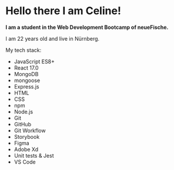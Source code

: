 # Hello there I am Celine!

__I am a student in the Web Development Bootcamp of neueFische.__

I am 22 years old and live in Nürnberg. 

My tech stack:
- JavaScript ES8+
- React 17.0
- MongoDB
- mongoose
- Express.js
- HTML
- CSS
- npm
- Node.js
- Git
- GitHub
- Git Workflow
- Storybook
- Figma
- Adobe Xd
- Unit tests & Jest
- VS Code

